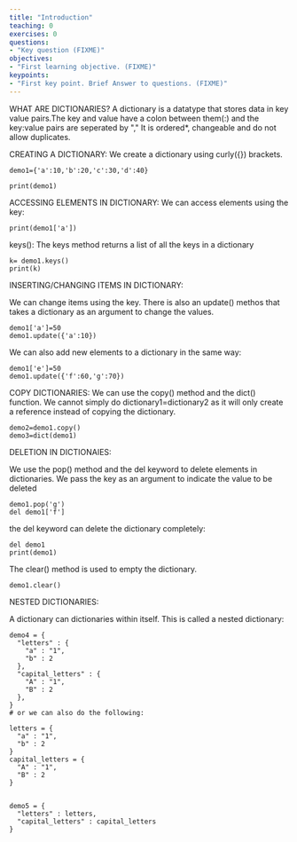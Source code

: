```yaml
---
title: "Introduction"
teaching: 0
exercises: 0
questions:
- "Key question (FIXME)"
objectives:
- "First learning objective. (FIXME)"
keypoints:
- "First key point. Brief Answer to questions. (FIXME)"
---
```





WHAT ARE DICTIONARIES?
A dictionary is a datatype that stores data in key value pairs.The key and value have a colon between them(:) and the key:value pairs are seperated by "," It is ordered*, changeable and do not allow duplicates.

CREATING A DICTIONARY:
We create a dictionary using curly({}) brackets.
~~~
demo1={'a':10,'b':20,'c':30,'d':40}

print(demo1)
~~~

ACCESSING ELEMENTS IN DICTIONARY:
We can access elements using the key:
~~~
print(demo1['a'])
~~~

keys(): The keys method returns a list of all the keys in a dictionary
~~~
k= demo1.keys()
print(k)
~~~

INSERTING/CHANGING ITEMS IN DICTIONARY:

We can change items using the key. There is also an update() methos that takes a dictionary as an argument to change the values.
~~~
demo1['a']=50
demo1.update({'a':10})
~~~

We can also add new elements to a dictionary in the same way:

~~~
demo1['e']=50
demo1.update({'f':60,'g':70})
~~~
COPY DICTIONARIES:
We can use the copy() method and the dict() function. We cannot simply do dictionary1=dictionary2 as it will only create a reference instead of copying the dictionary.

~~~
demo2=demo1.copy()
demo3=dict(demo1)
~~~
DELETION IN DICTIONAIES:

We use the pop() method and the del keyword to delete elements in dictionaries. We pass the key as an argument to indicate the value to be deleted

~~~
demo1.pop('g')
del demo1['f']
~~~

the del keyword can delete the dictionary completely:
~~~
del demo1
print(demo1)
~~~

The clear() method is used to empty the dictionary.
~~~
demo1.clear()
~~~


NESTED DICTIONARIES:

A dictionary can dictionaries within itself. This is called a nested dictionary:
~~~
demo4 = {
  "letters" : {
    "a" : "1",
    "b" : 2
  },
  "capital_letters" : {
    "A" : "1",
    "B" : 2
  },
}
# or we can also do the following:

letters = {
  "a" : "1",
  "b" : 2
}
capital_letters = {
  "A" : "1",
  "B" : 2
}


demo5 = {
  "letters" : letters,
  "capital_letters" : capital_letters
}
~~~


